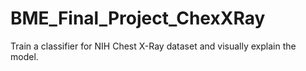 # BME_Final_Project_ChexXRay
Train a classifier for NIH Chest X-Ray dataset and visually explain the model.
